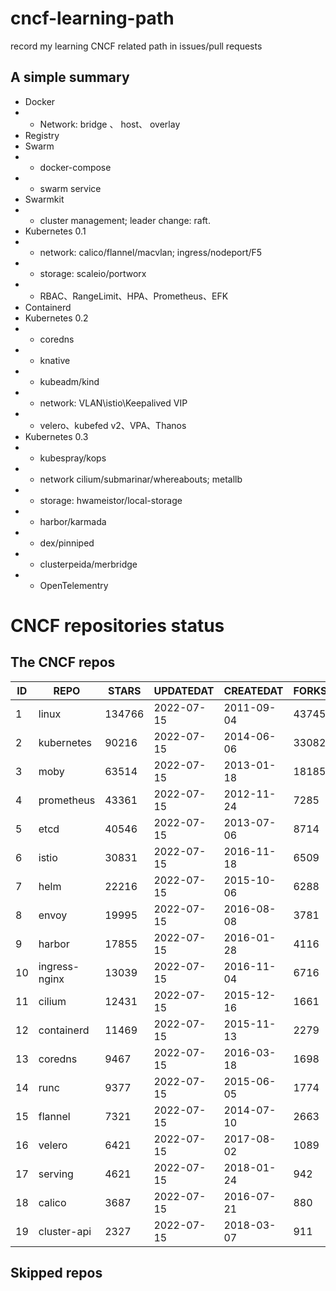 # cncf-learning-path
record my learning CNCF related path in issues/pull requests

## A simple summary
- Docker
- - Network: bridge 、 host、 overlay
- Registry
- Swarm
- - docker-compose
- - swarm service
- Swarmkit
- - cluster management; leader change: raft.
- Kubernetes 0.1
- - network: calico/flannel/macvlan; ingress/nodeport/F5
- - storage: scaleio/portworx
- - RBAC、RangeLimit、HPA、Prometheus、EFK
- Containerd
- Kubernetes 0.2
- - coredns
- - knative
- - kubeadm/kind
- - network: VLAN\istio\Keepalived VIP
- - velero、kubefed v2、VPA、Thanos
- Kubernetes 0.3
- - kubespray/kops
- - network cilium/submarinar/whereabouts; metallb
- - storage: hwameistor/local-storage
- - harbor/karmada
- - dex/pinniped
- - clusterpeida/merbridge
- - OpenTelementry

# CNCF repositories status
<!--START_SECTION:github_repos-->
## The CNCF repos
| ID |     REPO      | STARS  | UPDATEDAT  | CREATEDAT  | FORKSCOUNT |
|----|---------------|--------|------------|------------|------------|
|  1 | linux         | 134766 | 2022-07-15 | 2011-09-04 |      43745 |
|  2 | kubernetes    |  90216 | 2022-07-15 | 2014-06-06 |      33082 |
|  3 | moby          |  63514 | 2022-07-15 | 2013-01-18 |      18185 |
|  4 | prometheus    |  43361 | 2022-07-15 | 2012-11-24 |       7285 |
|  5 | etcd          |  40546 | 2022-07-15 | 2013-07-06 |       8714 |
|  6 | istio         |  30831 | 2022-07-15 | 2016-11-18 |       6509 |
|  7 | helm          |  22216 | 2022-07-15 | 2015-10-06 |       6288 |
|  8 | envoy         |  19995 | 2022-07-15 | 2016-08-08 |       3781 |
|  9 | harbor        |  17855 | 2022-07-15 | 2016-01-28 |       4116 |
| 10 | ingress-nginx |  13039 | 2022-07-15 | 2016-11-04 |       6716 |
| 11 | cilium        |  12431 | 2022-07-15 | 2015-12-16 |       1661 |
| 12 | containerd    |  11469 | 2022-07-15 | 2015-11-13 |       2279 |
| 13 | coredns       |   9467 | 2022-07-15 | 2016-03-18 |       1698 |
| 14 | runc          |   9377 | 2022-07-15 | 2015-06-05 |       1774 |
| 15 | flannel       |   7321 | 2022-07-15 | 2014-07-10 |       2663 |
| 16 | velero        |   6421 | 2022-07-15 | 2017-08-02 |       1089 |
| 17 | serving       |   4621 | 2022-07-15 | 2018-01-24 |        942 |
| 18 | calico        |   3687 | 2022-07-15 | 2016-07-21 |        880 |
| 19 | cluster-api   |   2327 | 2022-07-15 | 2018-03-07 |        911 |



## Skipped repos
<!--END_SECTION:github_repos-->
